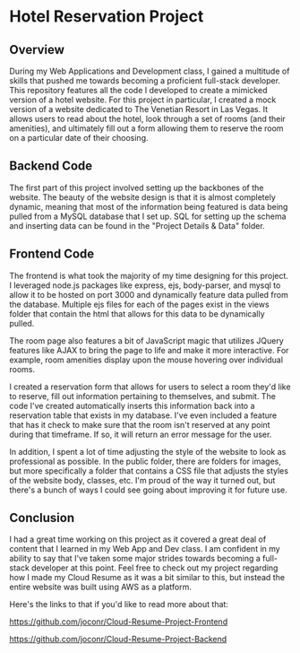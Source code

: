 # Hotel Reservation Project
## Overview
During my Web Applications and Development class, I gained a multitude of skills that pushed me towards becoming a proficient full-stack developer. This repository features all the code I developed to create a mimicked version of a hotel website. For this project in particular, I created a mock version of a website dedicated to The Venetian Resort in Las Vegas. It allows users to read about the hotel, look through a set of rooms (and their amenities), and ultimately fill out a form allowing them to reserve the room on a particular date of their choosing. 

## Backend Code
The first part of this project involved setting up the backbones of the website. The beauty of the website design is that it is almost completely dynamic, meaning that most of the information being featured is data being pulled from a MySQL database that I set up. SQL for setting up the schema and inserting data can be found in the "Project Details & Data" folder. 

## Frontend Code
The frontend is what took the majority of my time designing for this project. I leveraged node.js packages like express, ejs, body-parser, and mysql to allow it to be hosted on port 3000 and dynamically feature data pulled from the database. Multiple ejs files for each of the pages exist in the views folder that contain the html that allows for this data to be dynamically pulled. 

The room page also features a bit of JavaScript magic that utilizes JQuery features like AJAX to bring the page to life and make it more interactive. For example, room amenities display upon the mouse hovering over individual rooms. 

I created a reservation form that allows for users to select a room they'd like to reserve, fill out information pertaining to themselves, and submit. The code I've created automatically inserts this information back into a reservation table that exists in my database. I've even included a feature that has it check to make sure that the room isn't reserved at any point during that timeframe. If so, it will return an error message for the user. 

In addition, I spent a lot of time adjusting the style of the website to look as professional as possible. In the public folder, there are folders for images, but more specifically a folder that contains a CSS file that adjusts the styles of the website body, classes, etc. I'm proud of the way it turned out, but there's a bunch of ways I could see going about improving it for future use. 

## Conclusion
I had a great time working on this project as it covered a great deal of content that I learned in my Web App and Dev class. I am confident in my ability to say that I've taken some major strides towards becoming a full-stack developer at this point. Feel free to check out my project regarding how I made my Cloud Resume as it was a bit similar to this, but instead the entire website was built using AWS as a platform. 

Here's the links to that if you'd like to read more about that:

https://github.com/joconr/Cloud-Resume-Project-Frontend

https://github.com/joconr/Cloud-Resume-Project-Backend
